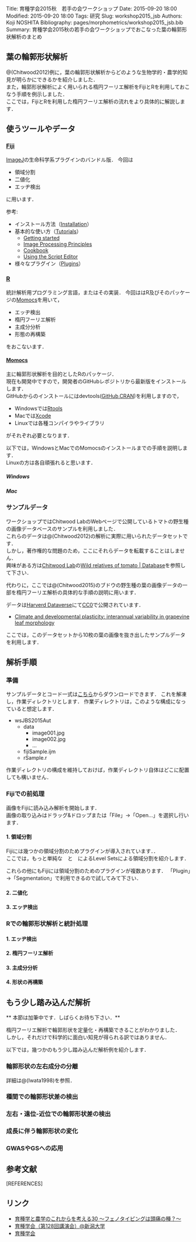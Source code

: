 Title: 育種学会2015秋　若手の会ワークショップ
Date: 2015-09-20 18:00
Modified: 2015-09-20 18:00
Tags: 研究
Slug: workshop2015_jsb
Authors: Koji NOSHITA
Bibliography: pages/morphometrics/workshop2015_jsb.bib
Summary: 育種学会2015秋の若手の会ワークショップでおこなった葉の輪郭形状解析のまとめ

## 葉の輪郭形状解析
@(Chitwood2012)例に，葉の輪郭形状解析からどのような生物学的・農学的知見が明らかにできるかを紹介しました．  
また，輪郭形状解析によく用いられる楕円フーリエ解析をFijiとRを利用しておこなう手順を例示しました．  
ここでは，FijiとRを利用した楕円フーリエ解析の流れをより具体的に解説します．

## 使うツールやデータ

### [Fiji](http://fiji.sc/Fiji)
[ImageJ](http://imagej.nih.gov/ij/)の生命科学系プラグインのバンドル版．
今回は

* 領域分割
* 二値化
* エッヂ検出

に用います．

参考: 

* インストール方法（[Installation](http://fiji.sc/Installation)）  
* 基本的な使い方（[Tutorials](http://fiji.sc/Category:Tutorials)）
	* [Getting started](http://fiji.sc/Getting_started)
	* [Image Processing Principles](http://fiji.sc/Image_Processing_Principles)
	* [Cookbook](http://fiji.sc/Cookbook)
	* [Using the Script Editor](http://fiji.sc/Using_the_Script_Editor)
* 様々なプラグイン（[Plugins](http://fiji.sc/Category:Plugins)）


### [R](https://www.r-project.org/)
統計解析用プログラミング言語，またはその実装．
今回ははR及びそのパッケージの[Momocs](https://github.com/vbonhomme/Momocs/)を用いて，

* エッヂ検出
* 楕円フーリエ解析
* 主成分分析
* 形態の再構築

をおこないます．

#### [Momocs](https://github.com/vbonhomme/Momocs/)
主に輪郭形状解析を目的としたRのパッケージ．  
現在も開発中ですので，開発者のGitHubレポジトリから最新版をインストールします．  
GitHubからのインストールにはdevtools([GitHub](https://github.com/hadley/devtools),[CRAN](https://cran.r-project.org/web/packages/devtools/index.html))を利用しますので，

* Windowsでは[Rtools](https://cran.r-project.org/bin/windows/Rtools/)
* Macでは[Xcode](https://developer.apple.com/jp/xcode/downloads/)
* Linuxでは各種コンパイラやライブラリ

がそれぞれ必要となります．

以下では，WindowsとMacでのMomocsのインストールまでの手順を説明します．  
Linuxの方は各自頑張れると思います．


##### Windows

##### Mac

### サンプルデータ
ワークショップではChitwood LabのWebページで公開しているトマトの野生種の画像データベースのサンプルを利用しました．  
これらのデータは@(Chitwood2012)の解析に実際に用いられたデータセットです．  
しかし，著作権的な問題のため，ここにそれらデータを転載することはしません．  
興味がある方は[Chitwood Lab](http://www.chitwoodlab.org/)の[Wild relatives of tomato | Database](http://www.chitwoodlab.org/#!wild-relatives-of-tomato/c1o7b)を参照して下さい．

代わりに，ここでは@(Chitwood2015)のブドウの野生種の葉の画像データの一部を楕円フーリエ解析の具体的な手順の説明に用います．
<!-- **そのため結果として出てくる図は@(Chitwood2012)の知見とは一致しません．**  -->
データは[Harverd Dataverse](https://dataverse.harvard.edu/)にて[CC0](https://creativecommons.org/publicdomain/zero/1.0/)で公開されています．

* [Climate and developmental plasticity: interannual variability in grapevine leaf morphology](https://dataverse.harvard.edu/dataset.xhtml?persistentId=doi:10.7910/DVN/KOG6SY)

ここでは，このデータセットから10枚の葉の画像を抜き出したサンプルデータを利用します．

## 解析手順

### 準備
サンプルデータとコード一式は[こちら]()からダウンロードできます．
これを解凍し，作業ディレクトリとします．
作業ディレクトリは，このような構成になっていると想定します．

- wsJBS2015Aut
	- data
		* image001.jpg
		* image002.jpg
		* ...
	* fijiSample.ijm
	* rSample.r

作業ディレクトリの構成を維持しておけば，作業ディレクトリ自体はどこに配置しても構いません．

### Fijiでの前処理

画像をFijiに読み込み解析を開始します．  
画像の取り込みはドラッグ&ドロップまたは「File」→「Open...」を選択し行います．

#### 1. 領域分割

Fijiには幾つかの領域分割のためプラグインが導入されています．．  
ここでは，もっと単純な　と　によるLevel Setsによる領域分割を紹介します．



これらの他にもFijiには領域分割のためのプラグインが複数あります．
「Plugin」→「Segmentation」で利用できるので試してみて下さい．

#### 2. 二値化


#### 3. エッヂ検出

### Rでの輪郭形状解析と統計処理

#### 1. エッヂ検出

#### 2. 楕円フーリエ解析

#### 3. 主成分分析

#### 4. 形状の再構築

## もう少し踏み込んだ解析

** 本節は加筆中です．しばらくお待ち下さい．**


楕円フーリエ解析で輪郭形状を定量化・再構築できることがわかりました．  
しかし，それだけで科学的に面白い知見が得られる訳ではありません．  
<!-- 例えば，@(Chitwood2012)では-->
以下では，幾つかのもう少し踏み込んだ解析例を紹介します．



### 輪郭形状の左右成分の分離

詳細は@(Iwata1998)を参照．

### 種間での輪郭形状差の検出

### 左右・遠位-近位での輪郭形状差の検出

### 成長に伴う輪郭形状の変化

### GWASやGSへの応用


<!--
## @(Chitwood2012)における形状解析の再現
繰り返しになりますが，ここでは@(Chitwood2015a)と@(Chitwood2015)のブドウの野生種の葉の画像データを用い，@(Chitwood2012)と同様の解析をおこないます．  
**そのため結果として出てくる図は@(Chitwood2012)の知見とは一致しません．**
あくまで解析のデモと考えて下さい．

### 楕円フーリエ解析による左右成分の分離
「左右成分」の分離の詳細は@(Iwata1998)を参照．
-->


## 参考文献

[REFERENCES]


## リンク

* [育種学と農学のこれからを考える30 〜フェノタイピングは頭痛の種？〜](https://sites.google.com/a/ut-biomet.org/jsb-2015autumn-workshop/)
* [育種学会（第128回講演会）@新潟大学](http://www.nacos.com/jsb/06/06gaiyou.html)
* [育種学会](http://www.nacos.com/jsb/)
